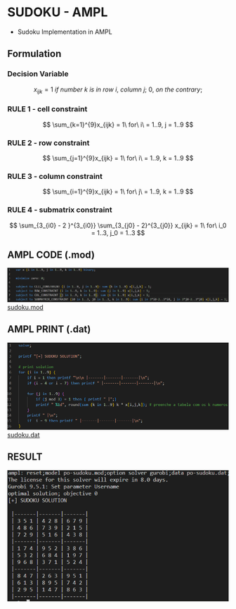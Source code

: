 # SUDOKU - AMPL 
- Sudoku Implementation in AMPL

## Formulation
### Decision Variable
$$ x_{ijk} = 1\ if\ number\ k\ is\ in\ row\ i,\ column\ j;\ 0,\ on\ the\ contrary; $$ 

### RULE 1 - cell constraint 
$$ \sum_{k=1}^{9}x_{ijk} = 1\  for\ i\ = 1..9, j = 1..9 $$

### RULE 2 - row constraint
$$ \sum_{j=1}^{9}x_{ijk} = 1\  for\ i\ = 1..9, k = 1..9 $$

### RULE 3 - column constraint
$$ \sum_{i=1}^{9}x_{ijk} = 1\  for\ j\ = 1..9, k = 1..9 $$

### RULE 4 - submatrix constraint
$$ \sum_{3_{i0} - 2 }^{3_{i0}} \sum_{3_{j0} - 2}^{3_{j0}} x_{ijk} = 1\  for\ i_0 = 1..3, j_0 = 1..3 $$

## AMPL CODE (.mod)
![](sudoku-ampl-mod.png)
[sudoku.mod](sudoku.mod)


## AMPL PRINT (.dat) 
![](sudoku-ampl-dat.png)
[sudoku.dat](sudoku.dat)

## RESULT
![](sudoku-ampl-result.png)
